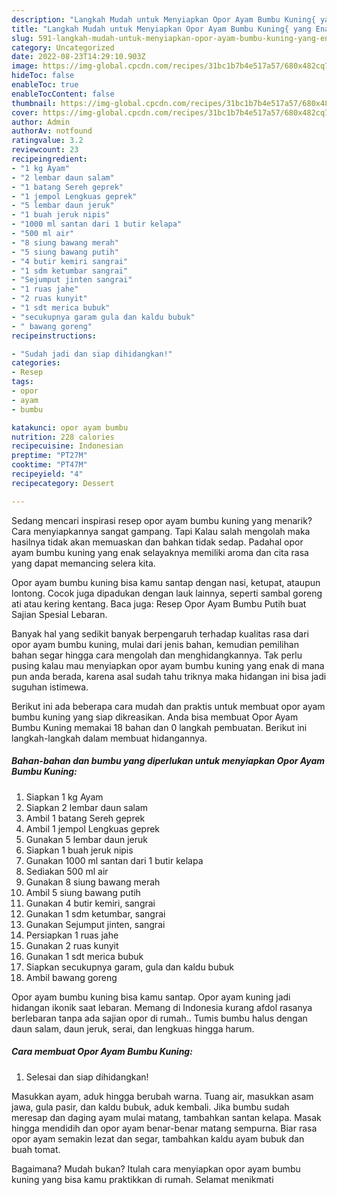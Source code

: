 ```yaml
---
description: "Langkah Mudah untuk Menyiapkan Opor Ayam Bumbu Kuning{ yang Enak Banget,  Menu Buat lebaran"
title: "Langkah Mudah untuk Menyiapkan Opor Ayam Bumbu Kuning{ yang Enak Banget,  Menu Buat lebaran"
slug: 591-langkah-mudah-untuk-menyiapkan-opor-ayam-bumbu-kuning-yang-enak-banget-menu-buat-lebaran
category: Uncategorized
date: 2022-08-23T14:29:10.903Z
image: https://img-global.cpcdn.com/recipes/31bc1b7b4e517a57/680x482cq70/opor-ayam-bumbu-kuning-foto-resep-utama.jpg
hideToc: false
enableToc: true
enableTocContent: false
thumbnail: https://img-global.cpcdn.com/recipes/31bc1b7b4e517a57/680x482cq70/opor-ayam-bumbu-kuning-foto-resep-utama.jpg
cover: https://img-global.cpcdn.com/recipes/31bc1b7b4e517a57/680x482cq70/opor-ayam-bumbu-kuning-foto-resep-utama.jpg
author: Admin
authorAv: notfound
ratingvalue: 3.2
reviewcount: 23
recipeingredient:
- "1 kg Ayam"
- "2 lembar daun salam"
- "1 batang Sereh geprek"
- "1 jempol Lengkuas geprek"
- "5 lembar daun jeruk"
- "1 buah jeruk nipis"
- "1000 ml santan dari 1 butir kelapa"
- "500 ml air"
- "8 siung bawang merah"
- "5 siung bawang putih"
- "4 butir kemiri sangrai"
- "1 sdm ketumbar sangrai"
- "Sejumput jinten sangrai"
- "1 ruas jahe"
- "2 ruas kunyit"
- "1 sdt merica bubuk"
- "secukupnya garam gula dan kaldu bubuk"
- " bawang goreng"
recipeinstructions:

- "Sudah jadi dan siap dihidangkan!"
categories:
- Resep
tags:
- opor
- ayam
- bumbu

katakunci: opor ayam bumbu 
nutrition: 228 calories
recipecuisine: Indonesian
preptime: "PT27M"
cooktime: "PT47M"
recipeyield: "4"
recipecategory: Dessert

---
```



Sedang mencari inspirasi resep opor ayam bumbu kuning yang menarik? Cara menyiapkannya sangat gampang. Tapi Kalau salah mengolah maka hasilnya tidak akan memuaskan dan bahkan tidak sedap. Padahal opor ayam bumbu kuning yang enak selayaknya memiliki aroma dan cita rasa yang dapat memancing selera kita.


Opor ayam bumbu kuning bisa kamu santap dengan nasi, ketupat, ataupun lontong. Cocok juga dipadukan dengan lauk lainnya, seperti sambal goreng ati atau kering kentang. Baca juga: Resep Opor Ayam Bumbu Putih buat Sajian Spesial Lebaran.

Banyak hal yang sedikit banyak berpengaruh terhadap kualitas rasa dari opor ayam bumbu kuning, mulai dari jenis bahan, kemudian pemilihan bahan segar hingga cara mengolah dan menghidangkannya. Tak perlu pusing kalau mau menyiapkan opor ayam bumbu kuning yang enak di mana pun anda berada, karena asal sudah tahu triknya maka hidangan ini bisa jadi suguhan istimewa.


Berikut ini ada beberapa cara mudah dan praktis untuk membuat opor ayam bumbu kuning yang siap dikreasikan. Anda bisa membuat Opor Ayam Bumbu Kuning memakai 18 bahan dan 0 langkah pembuatan. Berikut ini langkah-langkah dalam membuat hidangannya.

<!--inarticleads1-->

##### Bahan-bahan dan bumbu yang diperlukan untuk menyiapkan Opor Ayam Bumbu Kuning:

1. Siapkan 1 kg Ayam
1. Siapkan 2 lembar daun salam
1. Ambil 1 batang Sereh geprek
1. Ambil 1 jempol Lengkuas geprek
1. Gunakan 5 lembar daun jeruk
1. Siapkan 1 buah jeruk nipis
1. Gunakan 1000 ml santan dari 1 butir kelapa
1. Sediakan 500 ml air
1. Gunakan 8 siung bawang merah
1. Ambil 5 siung bawang putih
1. Gunakan 4 butir kemiri, sangrai
1. Gunakan 1 sdm ketumbar, sangrai
1. Gunakan Sejumput jinten, sangrai
1. Persiapkan 1 ruas jahe
1. Gunakan 2 ruas kunyit
1. Gunakan 1 sdt merica bubuk
1. Siapkan secukupnya garam, gula dan kaldu bubuk
1. Ambil  bawang goreng


Opor ayam bumbu kuning bisa kamu santap. Opor ayam kuning jadi hidangan ikonik saat lebaran. Memang di Indonesia kurang afdol rasanya berlebaran tanpa ada sajian opor di rumah.. Tumis bumbu halus dengan daun salam, daun jeruk, serai, dan lengkuas hingga harum. 

<!--inarticleads2-->

##### Cara membuat Opor Ayam Bumbu Kuning:


1. Selesai dan siap dihidangkan!

Masukkan ayam, aduk hingga berubah warna. Tuang air, masukkan asam jawa, gula pasir, dan kaldu bubuk, aduk kembali. Jika bumbu sudah meresap dan daging ayam mulai matang, tambahkan santan kelapa. Masak hingga mendidih dan opor ayam benar-benar matang sempurna. Biar rasa opor ayam semakin lezat dan segar, tambahkan kaldu ayam bubuk dan buah tomat. 

Bagaimana? Mudah bukan? Itulah cara menyiapkan opor ayam bumbu kuning yang bisa kamu praktikkan di rumah. Selamat menikmati
